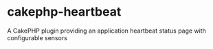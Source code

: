 # cakephp-heartbeat
A CakePHP plugin providing an application heartbeat status page with configurable sensors

